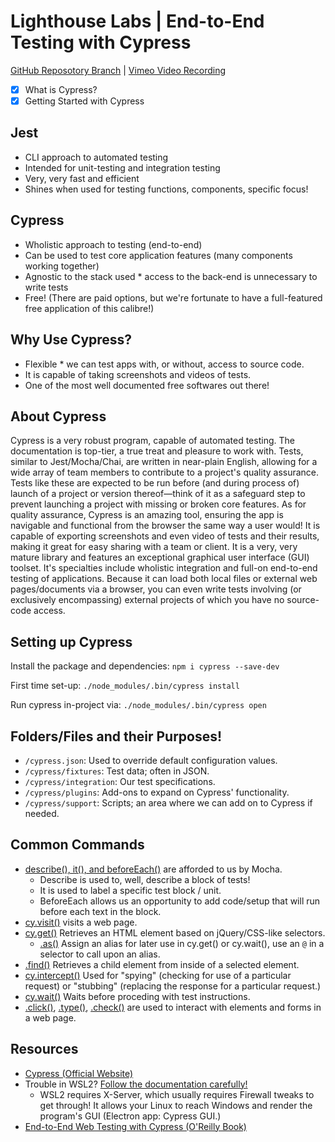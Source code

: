 # Lighthouse Labs | End-to-End Testing with Cypress

[GitHub Reposotory Branch](https://github.com/WarrenUhrich/lighthouse-labs-end-to-end-testing-with-cypress/tree/2022.09.14-web-ft-east-25july2022) | [Vimeo Video Recording](https://vimeo.com/749661364/46d4de8c81)

* [X] What is Cypress?
* [X] Getting Started with Cypress

## Jest

* CLI approach to automated testing
* Intended for unit-testing and integration testing
* Very, very fast and efficient
* Shines when used for testing functions, components, specific focus!

## Cypress

* Wholistic approach to testing (end-to-end)
* Can be used to test core application features (many components working together)
* Agnostic to the stack used * access to the back-end is unnecessary to write tests
* Free! (There are paid options, but we're fortunate to have a full-featured free application of this calibre!)

## Why Use Cypress?

* Flexible * we can test apps with, or without, access to source code.
* It is capable of taking screenshots and videos of tests.
* One of the most well documented free softwares out there!

## About Cypress

Cypress is a very robust program, capable of automated testing. The documentation is top-tier, a true treat and pleasure to work with. Tests, similar to Jest/Mocha/Chai, are written in near-plain English, allowing for a wide array of team members to contribute to a project's quality assurance. Tests like these are expected to be run before (and during process of) launch of a project or version thereof—think of it as a safeguard step to prevent launching a project with missing or broken core features. As for quality assurance, Cypress is an amazing tool, ensuring the app is navigable and functional from the browser the same way a user would! It is capable of exporting screenshots and even video of tests and their results, making it great for easy sharing with a team or client. It is a very, very mature library and features an exceptional graphical user interface (GUI) toolset. It's specialties include wholistic integration and full-on end-to-end testing of applications. Because it can load both local files or external web pages/documents via a browser, you can even write tests involving (or exclusively encompassing) external projects of which you have no source-code access.

## Setting up Cypress

Install the package and dependencies:
`npm i cypress --save-dev`

First time set-up:
`./node_modules/.bin/cypress install`

Run cypress in-project via:
`./node_modules/.bin/cypress open`

## Folders/Files and their Purposes!

* `/cypress.json`: Used to override default configuration values.
* `/cypress/fixtures`: Test data; often in JSON.
* `/cypress/integration`: Our test specifications.
* `/cypress/plugins`: Add-ons to expand on Cypress' functionality.
* `/cypress/support`: Scripts; an area where we can add on to Cypress if needed.

## Common Commands

* [describe(), it(), and beforeEach()](https://docs.cypress.io/guides/references/bundled-tools#Mocha) are afforded to us by Mocha.
    * Describe is used to, well, describe a block of tests!
    * It is used to label a specific test block / unit.
    * BeforeEach allows us an opportunity to add code/setup that will run before each text in the block.
* [cy.visit()](https://docs.cypress.io/api/commands/visit#Syntax) visits a web page.
* [cy.get()](https://docs.cypress.io/api/commands/get) Retrieves an HTML element based on jQuery/CSS-like selectors.
    * [<entity>.as()](https://docs.cypress.io/api/commands/as) Assign an alias for later use in cy.get() or cy.wait(), use an `@` in a selector to call upon an alias.
* [<element>.find()](https://docs.cypress.io/api/commands/find) Retrieves a child element from inside of a selected element.
* [cy.intercept()](https://docs.cypress.io/api/commands/intercept) Used for "spying" (checking for use of a particular request) or "stubbing" (replacing the response for a particular request.)
* [cy.wait()](https://docs.cypress.io/api/commands/wait) Waits before proceding with test instructions.
* [<element>.click()](https://docs.cypress.io/api/commands/click), [<element>.type()](https://docs.cypress.io/api/commands/type), [<element>.check()](https://docs.cypress.io/api/commands/check) are used to interact with elements and forms in a web page.

## Resources

* [Cypress (Official Website)](https://www.cypress.io/)
* Trouble in WSL2? [Follow the documentation carefully!](https://docs.cypress.io/guides/getting-started/installing-cypress#Windows-Subsystem-for-Linux)
    * WSL2 requires X-Server, which usually requires Firewall tweaks to get through! It allows your Linux to reach Windows and render the program's GUI (Electron app: Cypress GUI.)
* [End-to-End Web Testing with Cypress (O'Reilly Book)](https://www.oreilly.com/library/view/end-to-end-web-testing/9781839213854/)
